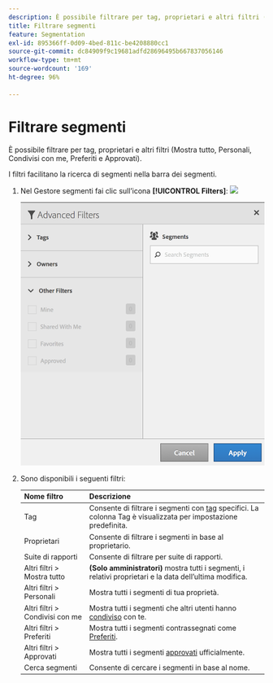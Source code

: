 ```yaml
---
description: È possibile filtrare per tag, proprietari e altri filtri (Mostra tutto, Personali, Condivisi con me, Preferiti e Approvati).
title: Filtrare segmenti
feature: Segmentation
exl-id: 895366ff-0d09-4bed-811c-be4208880cc1
source-git-commit: dc84909f9c19681adfd28696495b667837056146
workflow-type: tm+mt
source-wordcount: '169'
ht-degree: 96%

---
```


# Filtrare segmenti

È possibile filtrare per tag, proprietari e altri filtri (Mostra tutto, Personali, Condivisi con me, Preferiti e Approvati).

I filtri facilitano la ricerca di segmenti nella barra dei segmenti.

1. Nel Gestore segmenti fai clic sull’icona **[!UICONTROL Filters]**:  ![](https://spectrum.adobe.com/static/icons/workflow_18/Smock_Filter_18_N.svg)

   ![](assets/filtering.png)

2. Sono disponibili i seguenti filtri:

   | Nome filtro | Descrizione |
   |---|---|
   | Tag | Consente di filtrare i segmenti con [tag](/help/components/segmentation/segmentation-workflow/seg-tag.md) specifici. La colonna Tag è visualizzata per impostazione predefinita. |
   | Proprietari | Consente di filtrare i segmenti in base al proprietario. |
   | Suite di rapporti | Consente di filtrare per suite di rapporti. |
   | Altri filtri > Mostra tutto | **(Solo amministratori)** mostra tutti i segmenti, i relativi proprietari e la data dell’ultima modifica. |
   | Altri filtri > Personali | Mostra tutti i segmenti di tua proprietà. |
   | Altri filtri > Condivisi con me | Mostra tutti i segmenti che altri utenti hanno [condiviso](/help/components/segmentation/segmentation-workflow/t-seg-share.md) con te. |
   | Altri filtri > Preferiti | Mostra tutti i segmenti contrassegnati come [Preferiti](/help/components/segmentation/segmentation-workflow/t-seg-favorite.md). |
   | Altri filtri > Approvati | Mostra tutti i segmenti [approvati](/help/components/segmentation/segmentation-workflow/seg-approve.md) ufficialmente. |
   | Cerca segmenti | Consente di cercare i segmenti in base al nome. |

